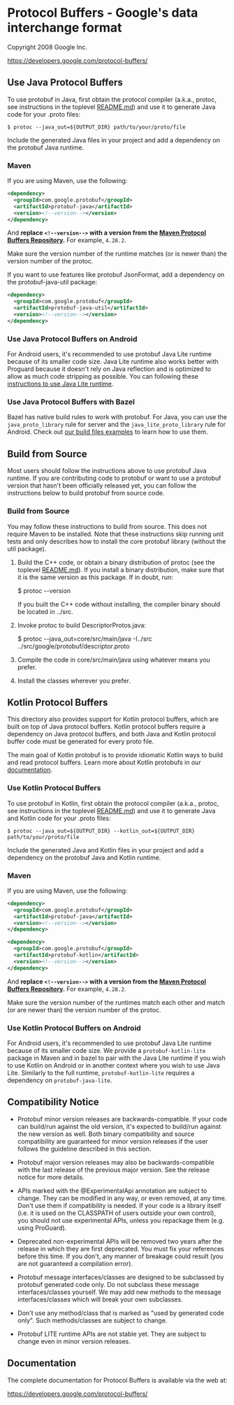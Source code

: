 # Protocol Buffers - Google's data interchange format

Copyright 2008 Google Inc.

https://developers.google.com/protocol-buffers/

## Use Java Protocol Buffers

To use protobuf in Java, first obtain the protocol compiler (a.k.a., protoc,
see instructions in the toplevel [README.md](../README.md)) and use it to
generate Java code for your .proto files:

    $ protoc --java_out=${OUTPUT_DIR} path/to/your/proto/file

Include the generated Java files in your project and add a dependency on the
protobuf Java runtime.

### Maven

If you are using Maven, use the following:

```xml
<dependency>
  <groupId>com.google.protobuf</groupId>
  <artifactId>protobuf-java</artifactId>
  <version><!--version--></version>
</dependency>
```

And **replace `<!--version-->` with a version from the
[Maven Protocol Buffers Repository](https://mvnrepository.com/artifact/com.google.protobuf/protobuf-java).**
For example, `4.28.2`.

Make sure the version number of the runtime matches (or is newer than) the
version number of the protoc.

If you want to use features like protobuf JsonFormat, add a dependency on the
protobuf-java-util package:

```xml
<dependency>
  <groupId>com.google.protobuf</groupId>
  <artifactId>protobuf-java-util</artifactId>
  <version><!--version--></version>
</dependency>
```

### Use Java Protocol Buffers on Android

For Android users, it's recommended to use protobuf Java Lite runtime because
of its smaller code size. Java Lite runtime also works better with Proguard
because it doesn't rely on Java reflection and is optimized to allow as much
code stripping as possible. You can following these [instructions to use Java
Lite runtime](lite.md).

### Use Java Protocol Buffers with Bazel

Bazel has native build rules to work with protobuf. For Java, you can use the
`java_proto_library` rule for server and the `java_lite_proto_library` rule
for Android. Check out [our build files examples](../examples/BUILD) to learn
how to use them.

## Build from Source

Most users should follow the instructions above to use protobuf Java runtime.
If you are contributing code to protobuf or want to use a protobuf version
that hasn't been officially released yet, you can follow the instructions
below to build protobuf from source code.

### Build from Source

You may follow these instructions to build from source. This does not require
Maven to be installed. Note that these instructions skip running unit tests and
only describes how to install the core protobuf library (without the util
package).

1) Build the C++ code, or obtain a binary distribution of protoc (see
   the toplevel [README.md](../README.md)). If you install a binary
   distribution, make sure that it is the same version as this package.
   If in doubt, run:

     $ protoc --version

   If you built the C++ code without installing, the compiler binary
   should be located in ../src.

2) Invoke protoc to build DescriptorProtos.java:

     $ protoc --java_out=core/src/main/java -I../src \
         ../src/google/protobuf/descriptor.proto

3) Compile the code in core/src/main/java using whatever means you prefer.

4) Install the classes wherever you prefer.

## Kotlin Protocol Buffers

This directory also provides support for Kotlin protocol buffers, which are
built on top of Java protocol buffers. Kotlin protocol buffers require a
dependency on Java protocol buffers, and both Java and Kotlin protocol buffer
code must be generated for every proto file.

The main goal of Kotlin protobuf is to provide idiomatic Kotlin ways to build
and read protocol buffers. Learn more about Kotlin protobufs in our
[documentation](https://protobuf.dev/getting-started/kotlintutorial/).

### Use Kotlin Protocol Buffers

To use protobuf in Kotlin, first obtain the protocol compiler (a.k.a., protoc,
see instructions in the toplevel [README.md](../README.md)) and use it to
generate Java and Kotlin code for your .proto files:

```
$ protoc --java_out=${OUTPUT_DIR} --kotlin_out=${OUTPUT_DIR} path/to/your/proto/file
```

Include the generated Java and Kotlin files in your project and add a dependency on the
protobuf Java and Kotlin runtime.

### Maven

If you are using Maven, use the following:

```xml
<dependency>
  <groupId>com.google.protobuf</groupId>
  <artifactId>protobuf-java</artifactId>
  <version><!--version--></version>
</dependency>

<dependency>
  <groupId>com.google.protobuf</groupId>
  <artifactId>protobuf-kotlin</artifactId>
  <version><!--version--></version>
</dependency>
```

And **replace `<!--version-->` with a version from the
[Maven Protocol Buffers Repository](https://mvnrepository.com/artifact/com.google.protobuf/protobuf-kotlin).**
For example, `4.28.2`.

Make sure the version number of the runtimes match each other and match (or are 
newer than) the version number of the protoc.

### Use Kotlin Protocol Buffers on Android

For Android users, it's recommended to use protobuf Java Lite runtime because
of its smaller code size. We provide a `protobuf-kotlin-lite` package in Maven
and in bazel to pair with the Java Lite runtime if you wish to use Kotlin on
Android or in another context where you wish to use Java Lite. Similarly to the
full runtime, `protobuf-kotlin-lite` requires a dependency on `protobuf-java-lite`.

## Compatibility Notice

* Protobuf minor version releases are backwards-compatible. If your code
  can build/run against the old version, it's expected to build/run against
  the new version as well. Both binary compatibility and source compatibility
  are guaranteed for minor version releases if the user follows the guideline
  described in this section.

* Protobuf major version releases may also be backwards-compatible with the
  last release of the previous major version. See the release notice for more
  details.

* APIs marked with the @ExperimentalApi annotation are subject to change. They
  can be modified in any way, or even removed, at any time. Don't use them if
  compatibility is needed. If your code is a library itself (i.e. it is used on
  the CLASSPATH of users outside your own control), you should not use
  experimental APIs, unless you repackage them (e.g. using ProGuard).

* Deprecated non-experimental APIs will be removed two years after the release
  in which they are first deprecated. You must fix your references before this
  time. If you don't, any manner of breakage could result (you are not
  guaranteed a compilation error).

* Protobuf message interfaces/classes are designed to be subclassed by protobuf
  generated code only. Do not subclass these message interfaces/classes
  yourself. We may add new methods to the message interfaces/classes which will
  break your own subclasses.

* Don't use any method/class that is marked as "used by generated code only".
  Such methods/classes are subject to change.

* Protobuf LITE runtime APIs are not stable yet. They are subject to change even
  in minor version releases.

## Documentation

The complete documentation for Protocol Buffers is available via the
web at:

  https://developers.google.com/protocol-buffers/

